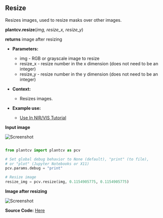## Resize

Resizes images, used to resize masks over other images.

**plantcv.resize**(*img, resize_x, resize_y*)

**returns** image after resizing

- **Parameters:**
    - img - RGB or grayscale image to resize
    - resize_x - resize number in the x dimension (does not need to be an integer)
    - resize_y - resize number in the y dimension (does not need to be an integer)
   
- **Context:**
    - Resizes images.
- **Example use:**
    - [Use In NIR/VIS Tutorial](vis_nir_tutorial.md)
    
**Input image**

![Screenshot](img/documentation_images/resize/19_flipped.jpg)

```python

from plantcv import plantcv as pcv

# Set global debug behavior to None (default), "print" (to file), 
# or "plot" (Jupyter Notebooks or X11)
pcv.params.debug = "print"

# Resize image
resize_img = pcv.resize(img, 0.1154905775, 0.1154905775)

```

**Image after resizing**

![Screenshot](img/documentation_images/resize/19_resize1.jpg)

**Source Code:** [Here](https://github.com/danforthcenter/plantcv/blob/master/plantcv/plantcv/resize.py)

